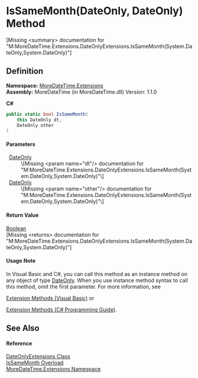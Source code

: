 # IsSameMonth(DateOnly, DateOnly) Method


\[Missing &lt;summary&gt; documentation for "M:MoreDateTime.Extensions.DateOnlyExtensions.IsSameMonth(System.DateOnly,System.DateOnly)"\]



## Definition
**Namespace:** <a href="3139ad8c-443b-c9bf-71c7-2dc294c1d234">MoreDateTime.Extensions</a>  
**Assembly:** MoreDateTime (in MoreDateTime.dll) Version: 1.1.0

**C#**
``` C#
public static bool IsSameMonth(
	this DateOnly dt,
	DateOnly other
)
```



#### Parameters
<dl><dt>  <a href="https://learn.microsoft.com/dotnet/api/system.dateonly" target="_blank" rel="noopener noreferrer">DateOnly</a></dt><dd>\[Missing &lt;param name="dt"/&gt; documentation for "M:MoreDateTime.Extensions.DateOnlyExtensions.IsSameMonth(System.DateOnly,System.DateOnly)"\]</dd><dt>  <a href="https://learn.microsoft.com/dotnet/api/system.dateonly" target="_blank" rel="noopener noreferrer">DateOnly</a></dt><dd>\[Missing &lt;param name="other"/&gt; documentation for "M:MoreDateTime.Extensions.DateOnlyExtensions.IsSameMonth(System.DateOnly,System.DateOnly)"\]</dd></dl>

#### Return Value
<a href="https://learn.microsoft.com/dotnet/api/system.boolean" target="_blank" rel="noopener noreferrer">Boolean</a>  
\[Missing &lt;returns&gt; documentation for "M:MoreDateTime.Extensions.DateOnlyExtensions.IsSameMonth(System.DateOnly,System.DateOnly)"\]

#### Usage Note
In Visual Basic and C#, you can call this method as an instance method on any object of type <a href="https://learn.microsoft.com/dotnet/api/system.dateonly" target="_blank" rel="noopener noreferrer">DateOnly</a>. When you use instance method syntax to call this method, omit the first parameter. For more information, see <a href="https://docs.microsoft.com/dotnet/visual-basic/programming-guide/language-features/procedures/extension-methods" target="_blank" rel="noopener noreferrer">

Extension Methods (Visual Basic)</a> or <a href="https://docs.microsoft.com/dotnet/csharp/programming-guide/classes-and-structs/extension-methods" target="_blank" rel="noopener noreferrer">

Extension Methods (C# Programming Guide)</a>.

## See Also


#### Reference
<a href="e6a725f0-b940-6a2e-d587-b2ba979ba75d">DateOnlyExtensions Class</a>  
<a href="402a9cab-283f-5164-283e-8e7adbcdbeff">IsSameMonth Overload</a>  
<a href="3139ad8c-443b-c9bf-71c7-2dc294c1d234">MoreDateTime.Extensions Namespace</a>  

